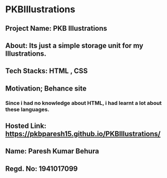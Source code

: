 # PKBIllustrations
## Project Name: PKB Illustrations
## About: Its just a simple storage unit for my Illustrations.
## Tech Stacks: HTML , CSS 
## Motivation; Behance site
### Since i had no knowledge about HTML, i had learnt a lot about these languages.
## Hosted Link: https://pkbparesh15.github.io/PKBIllustrations/
## Name: Paresh Kumar Behura
## Regd. No: 1941017099
